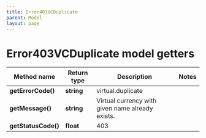 ```yaml
---
title: Error403VCDuplicate
parent: Model
layout: page
---
```


# Error403VCDuplicate model getters

Method name | Return type | Description | Notes
------------ | ------------- | ------------- | -------------
**getErrorCode()** | **string** | virtual.duplicate |
**getMessage()** | **string** | Virtual currency with given name already exists. |
**getStatusCode()** | **float** | 403 |


